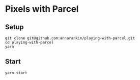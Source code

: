 # Pixels with Parcel

## Setup

```
git clone git@github.com:annarankin/playing-with-parcel.git
cd playing-with-parcel
yarn
```

## Start

```
yarn start
```
